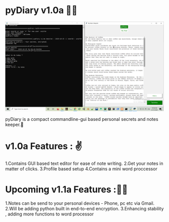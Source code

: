 # pyDiary v1.0a 🔐📔

![alt img](https://github.com/ArpitMaurya01/pyDiary/blob/main/ScreenShots/pyDiaryss.png)

pyDiary is a compact commandline-gui based personal secrets and notes keeper.💂

# v1.0a Features : ✌️ 
1.Contains GUI based text editor for ease of note writing.
2.Get your notes in matter of clicks.
3.Profile based setup
4.Contains a mini word proccessor

# Upcoming v1.1a Features :🏴‍☠️
1.Notes can be send to your personal devices - Phone, pc etc via Gmail.
2.Will be adding python built in end-to-end encryption.
3.Enhancing stability , adding more functions to word processor
